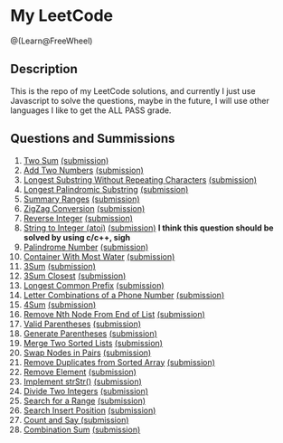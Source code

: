# My LeetCode
@(Learn@FreeWheel)

## Description
This is the repo of my LeetCode solutions, and currently I just use Javascript to solve the questions, maybe in the future, I will use other languages I like to get the ALL PASS grade.

## Questions and Summissions

1. [Two Sum][1] [(submission)][2]
2. [Add Two Numbers][3] [(submission)][4]
3. [Longest Substring Without Repeating Characters][5] [(submission)][6]
4. [Longest Palindromic Substring][7] [(submission)][8]
5. [Summary Ranges][9] [(submission)][10]
6. [ZigZag Conversion][11] [(submission)][12]
7. [Reverse Integer][13] [(submission)][14]
8. [String to Integer (atoi)][15] [(submission)][16] **I think this question should be solved by using c/c++, sigh**
9. [Palindrome Number][17] [(submission)][18]
10. [Container With Most Water][19] [(submission)][20]
11. [3Sum][21] [(submission)][22]
12. [3Sum Closest][23] [(submission)][24]
13. [Longest Common Prefix][25] [(submission)][26]
14. [Letter Combinations of a Phone Number][27] [(submission)][28]
15. [4Sum][29] [(submission)][30]
16. [Remove Nth Node From End of List][31] [(submission)][32]
17. [Valid Parentheses][33] [(submission)][34]
18. [Generate Parentheses][35] [(submission)][36]
19. [Merge Two Sorted Lists][37] [(submission)][38]
20. [Swap Nodes in Pairs][39] [(submission)][40]
21. [Remove Duplicates from Sorted Array][41] [(submission)][42]
22. [Remove Element][43] [(submission)][44]
23. [Implement strStr()][45] [(submission)][46]
24. [Divide Two Integers][47] [(submission)][48]
25. [Search for a Range][49] [(submission)][50]
26. [Search Insert Position][51] [(submission)][52]
27. [Count and Say ][53] [(submission)][54]
28. [Combination Sum][55] [(submission)][56]

  [1]: https://leetcode.com/problems/two-sum/
  [2]: https://github.com/MrHuxu/leetcode/blob/master/submissions/two-sum.js
  [3]: https://leetcode.com/problems/add-two-numbers/
  [4]: https://github.com/MrHuxu/leetcode/blob/master/submissions/add-two-numbers.js
  [5]: https://leetcode.com/problems/longest-substring-without-repeating-characters/
  [6]: https://github.com/MrHuxu/leetcode/blob/master/submissions/longest-substring-without-repeating-characters.js
  [7]: https://leetcode.com/problems/longest-palindromic-substring/
  [8]: https://github.com/MrHuxu/leetcode/blob/master/submissions/longest-palindromic-substring.js
  [9]: https://leetcode.com/problems/summary-ranges/
  [10]: https://github.com/MrHuxu/leetcode/blob/master/submissions/summary-ramges.js
  [11]: https://leetcode.com/problems/zigzag-conversion/
  [12]: https://github.com/MrHuxu/leetcode/blob/master/submissions/zigzag-conversion.js
  [13]: https://leetcode.com/problems/reverse-integer/
  [14]: https://github.com/MrHuxu/leetcode/blob/master/submissions/reverse-integer.js
  [15]: https://leetcode.com/problems/string-to-integer-atoi/
  [16]: https://github.com/MrHuxu/leetcode/blob/master/submissions/string-to-integer-atoi.js
  [17]: https://leetcode.com/problems/palindrome-number/
  [18]: https://github.com/MrHuxu/leetcode/blob/master/submissions/palindrome-number.js
  [19]: https://leetcode.com/problems/container-with-most-water/
  [20]: https://github.com/MrHuxu/leetcode/blob/master/submissions/container-with-most-water.js
  [21]: https://leetcode.com/problems/3sum/
  [22]: https://github.com/MrHuxu/leetcode/blob/master/submissions/3sum.js
  [23]: https://leetcode.com/problems/3sum-closest/
  [24]: https://github.com/MrHuxu/leetcode/blob/master/submissions/3sum-closest.js
  [25]: https://leetcode.com/problems/longest-common-prefix/
  [26]: https://github.com/MrHuxu/leetcode/blob/master/submissions/longest-common-prefix.js
  [27]: https://leetcode.com/problems/letter-combinations-of-a-phone-number/
  [28]: https://github.com/MrHuxu/leetcode/blob/master/submissions/letter-combinations-of-a-phone-number.js
  [29]: https://leetcode.com/problems/4sum/
  [30]: https://github.com/MrHuxu/leetcode/blob/master/submissions/4sum.js
  [31]: https://leetcode.com/problems/remove-nth-node-from-end-of-list/
  [32]: https://github.com/MrHuxu/leetcode/blob/master/submissions/remove-nth-node-from-end-of-list.js
  [33]: https://leetcode.com/problems/valid-parentheses/
  [34]: https://github.com/MrHuxu/leetcode/blob/master/submissions/valid-parentheses.js
  [35]: https://leetcode.com/problems/generate-parentheses/
  [36]: https://github.com/MrHuxu/leetcode/blob/master/submissions/generate-parentheses.js
  [37]: https://leetcode.com/problems/merge-two-sorted-lists/
  [38]: https://github.com/MrHuxu/leetcode/blob/master/submissions/merge-two-sorted-lists.js
  [39]: https://leetcode.com/problems/swap-nodes-in-pairs/
  [40]: https://github.com/MrHuxu/leetcode/blob/master/submissions/swap-nodes-in-pairs.js
  [41]: https://leetcode.com/problems/remove-duplicates-from-sorted-array/
  [42]: https://github.com/MrHuxu/leetcode/blob/master/submissions/remove-duplicates-from-sorted-array.js
  [43]: https://leetcode.com/problems/remove-element/
  [44]: https://github.com/MrHuxu/leetcode/blob/master/submissions/remove-element.js
  [45]: https://leetcode.com/problems/implement-strstr/
  [46]: https://github.com/MrHuxu/leetcode/blob/master/submissions/implement-strstr.js
  [47]: https://leetcode.com/problems/divide-two-integers/
  [48]: https://github.com/MrHuxu/leetcode/blob/master/submissions/divide-two-integers.js
  [49]: https://leetcode.com/problems/search-for-a-range/ 
  [50]: https://github.com/MrHuxu/leetcode/blob/master/submissions/search-for-a-range.js
  [51]: https://leetcode.com/problems/search-insert-position/ 
  [52]: https://github.com/MrHuxu/leetcode/blob/master/submissions/search-insert-position.js
  [53]: https://leetcode.com/problems/count-and-say/ 
  [54]: https://github.com/MrHuxu/leetcode/blob/master/submissions/count-and-say.js
  [55]: https://leetcode.com/problems/combination-sum/ 
  [56]: https://github.com/MrHuxu/leetcode/blob/master/submissions/combination-sum.js
